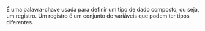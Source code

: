É uma palavra-chave usada para definir um tipo de dado composto, ou seja, um registro. Um registro é um conjunto de variáveis que podem ter tipos diferentes. 

